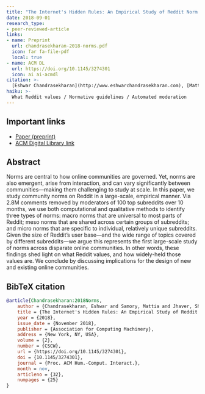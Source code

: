 ```yaml
---
title: "The Internet's Hidden Rules: An Empirical Study of Reddit Norm Violations at Micro, Meso, and Macro Scales"
date: 2018-09-01
research_type: 
- peer-reviewed-article
links:
- name: Preprint
  url: chandrasekharan-2018-norms.pdf
  icon: far fa-file-pdf
  local: true
- name: ACM DL
  url: https://doi.org/10.1145/3274301
  icon: ai ai-acmdl   
citation: >-
  [Eshwar Chandrasekharan](http://www.eshwarchandrasekharan.com), [Mattia Samory](https://www.gesis.org/en/institute/staff/person/mattia.samory), **Shagun Jhaver**, [Hunter Charvat](http://huntercharvat.com), [Amy Bruckman](https://www.cc.gatech.edu/fac/Amy.Bruckman/), [Cliff Lampe](http://clifflampe.org), [Jacob Eisenstein](https://jacobeisenstein.github.io), and [Eric Gilbert](http://eegilbert.org), “The Internet's Hidden Rules: An Empirical Study of Reddit Norm Violations at Micro, Meso, and Macro Scales,” *Proc. ACM Hum.-Comput. Interact. 2*, CSCW, Article 32 (November 2018), 25 pages. DOI: [`10.1145/3274301`](https://doi.org/10.1145/3274301)
haiku: >-
  What Reddit values / Normative guidelines / Automated moderation
---
```


## Important links

- [Paper (preprint)](chandrasekharan-2018-norms.pdf)
- [ACM Digital Library link](https://doi.org/10.1145/3274301)

## Abstract

Norms are central to how online communities are governed. Yet, norms are also emergent, arise from interaction, and can vary significantly between communities—making them challenging to study at scale. In this paper, we study community norms on Reddit in a large-scale, empirical manner. Via 2.8M comments removed by moderators of 100 top subreddits over 10 months, we use both computational and qualitative methods to identify three types of norms: macro norms that are universal to most parts of Reddit; meso norms that are shared across certain groups of subreddits; and micro norms that are specific to individual, relatively unique subreddits. Given the size of Reddit’s user base—and the wide range of topics covered by different subreddits—we argue this represents the first large-scale study of norms across disparate online communities. In other words, these findings shed light on what Reddit values, and how widely-held those values are. We conclude by discussing implications for the design of new and existing online communities.

## BibTeX citation

```bibtex
@article{Chandrasekharan:2018Norms,
	author = {Chandrasekharan, Eshwar and Samory, Mattia and Jhaver, Shagun and Charvat, Hunter and Bruckman, Amy and Lampe, Cliff and Eisenstein, Jacob and Gilbert, Eric},
	title = {The Internet's Hidden Rules: An Empirical Study of Reddit Norm Violations at Micro, Meso, and Macro Scales},
	year = {2018},
	issue_date = {November 2018},
	publisher = {Association for Computing Machinery},
	address = {New York, NY, USA},
	volume = {2},
	number = {CSCW},
	url = {https://doi.org/10.1145/3274301},
	doi = {10.1145/3274301},
	journal = {Proc. ACM Hum.-Comput. Interact.},
	month = nov,
	articleno = {32},
	numpages = {25}
}
```
